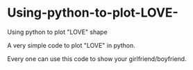# Using-python-to-plot-LOVE-
Using python to plot "LOVE" shape

A very simple code to plot "LOVE" in python.

Every one can use this code to show your girlfriend/boyfriend.

